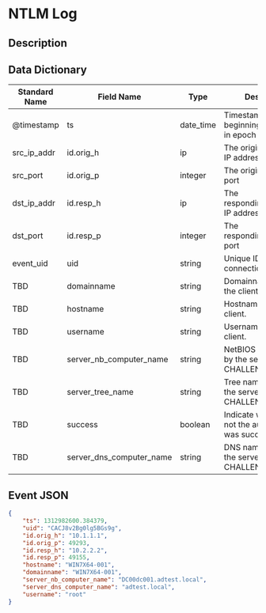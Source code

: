 # NTLM Log

## Description

## Data Dictionary

| Standard Name                   | Field Name                      | Type                            | Description                                                | Sample Value                    |
| ------------------------------- | ------------------------------- | ------------------------------- | -------------------------------                            | ------------------------------- |
| @timestamp                      | ts                              | date_time                       | Timestamp of the beginning of the event in epoch format    | `1300475167.096535`             |
| src_ip_addr                     | id.orig_h                       | ip                              | The originating/source IP address                          | `10.1.1.1`                      |
| src_port                        | id.orig_p                       | integer                         | The originating/source port                                | `49293`                         |
| dst_ip_addr                     | id.resp_h                       | ip                              | The responding/destination IP address                      | `10.2.2.2`                      |
| dst_port                        | id.resp_p                       | integer                         | The responding/destination port                            | `49155`                         |
| event_uid                       | uid                             | string                          | Unique ID for the connection.                              | `CACJ8v2Bg0lg5BGs9g`            |
| TBD                             | domainname                      | string                          | Domainname given by the client.                            | `WIN7X64-001`                   |
| TBD                             | hostname                        | string                          | Hostname given by the client.                              | `WIN7X64-001`                   |
| TBD                             | username                        | string                          | Username given by the client.                              | `root`                          |
| TBD                             | server_nb_computer_name         | string                          | NetBIOS name given by the server in a CHALLENGE            | `DC00dc001.adtest.local`        |
| TBD                             | server_tree_name                | string                          | Tree name given by the server in a CHALLENGE               | ``                              |
| TBD                             | success                         | boolean                         | Indicate whether or not the authentication was successful. | ``                              |
| TBD                             | server_dns_computer_name        | string                          | DNS name given by the server in a CHALLENGE                | `adtest.local`                  |


## Event JSON

```json
{
    "ts": 1312982600.384379,
    "uid": "CACJ8v2Bg0lg5BGs9g",
    "id.orig_h": "10.1.1.1",
    "id.orig_p": 49293,
    "id.resp_h": "10.2.2.2",
    "id.resp_p": 49155,
    "hostname": "WIN7X64-001",
    "domainname": "WIN7X64-001",
    "server_nb_computer_name": "DC00dc001.adtest.local",
    "server_dns_computer_name": "adtest.local",
    "username": "root"
}
```